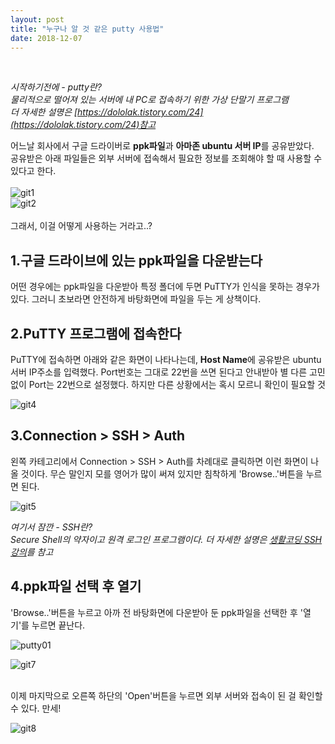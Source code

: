```yaml
---
layout: post
title: "누구나 알 것 같은 putty 사용법"
date: 2018-12-07
---  
```

<br/>

*시작하기전에 - putty란?  
물리적으로 떨어져 있는 서버에 내 PC로 접속하기 위한 가상 단말기 프로그램  
더 자세한 설명은 [https://dololak.tistory.com/24](https://dololak.tistory.com/24)참고*
<br/>

어느날 회사에서 구글 드라이버로 **ppk파일**과 **아마존 ubuntu 서버 IP**를 공유받았다.  
공유받은 아래 파일들은 외부 서버에 접속해서 필요한 정보를 조회해야 할 때 사용할 수 있다고 한다.   
<br/>
![git1](https://user-images.githubusercontent.com/29648470/49653503-7de55080-fa78-11e8-87d8-40aaa36f6768.png)  
![git2](https://user-images.githubusercontent.com/29648470/49653535-97869800-fa78-11e8-9dff-c8ff966e3a2a.png)  
<br/>
그래서, 이걸 어떻게 사용하는 거라고..? 


<h2>1.구글 드라이브에 있는 ppk파일을 다운받는다</h2>
  어떤 경우에는 ppk파일을 다운받아 특정 폴더에 두면 PuTTY가 인식을 못하는 경우가 있다.
  그러니 초보라면 안전하게 바탕화면에 파일을 두는 게 상책이다.  
<br/>


<h2>2.PuTTY 프로그램에 접속한다</h2>
  PuTTY에 접속하면 아래와 같은 화면이 나타나는데, <b>Host Name</b>에 공유받은 ubuntu 서버 IP주소를 입력했다.
  Port번호는 그대로 22번을 쓰면 된다고 안내받아 별 다른 고민없이 Port는 22번으로 설정했다. 하지만 다른 상황에서는 혹시 모르니 확인이 필요할 것  

![git4](https://user-images.githubusercontent.com/29648470/49654000-f7ca0980-fa79-11e8-9c35-d076815d08ac.png)


<h2>3.Connection > SSH > Auth</h2>
  왼쪽 카테고리에서 Connection > SSH > Auth를 차례대로 클릭하면 이런 화면이 나올 것이다.
  무슨 말인지 모를 영어가 많이 써져 있지만 침착하게 'Browse..'버튼을 누르면 된다.

  ![git5](https://user-images.githubusercontent.com/29648470/49654176-7b83f600-fa7a-11e8-82a1-9d5a7e5d371a.png)  
  
  <i>여기서 잠깐 - SSH란?  
  Secure Shell의 약자이고 원격 로그인 프로그램이다. 더 자세한 설명은 [생활코딩 SSH 강의](https://opentutorials.org/module/432/3738)를 참고 </i>
<br/>


<h2>4.ppk파일 선택 후 열기</h2>
  'Browse..'버튼을 누르고 아까 전 바탕화면에 다운받아 둔 ppk파일을 선택한 후 '열기'를 누르면 끝난다.  
  
  ![putty01](https://user-images.githubusercontent.com/29648470/50200678-40e35d00-039a-11e9-8c03-77b123ee6b98.png)
  
  ![git7](https://user-images.githubusercontent.com/29648470/49654746-04e7f800-fa7c-11e8-86ba-cebe8f61daa4.png) 
  
  <br/>
  이제 마지막으로 오른쪽 하단의 'Open'버튼을 누르면 외부 서버와 접속이 된 걸 확인할 수 있다. 만세!
  
  ![git8](https://user-images.githubusercontent.com/29648470/49654754-0ca79c80-fa7c-11e8-8f6d-e02f1afaa7f1.png)  
  
  <br/> 
  



  

  

  

  
  






